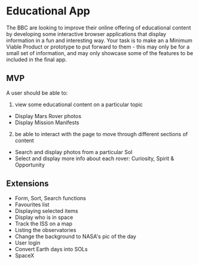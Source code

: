 # Educational App

The BBC are looking to improve their online offering of educational content by developing some interactive browser applications that display information in a fun and interesting way. Your task is to make an a Minimum Viable Product or prototype to put forward to them - this may only be for a small set of information, and may only showcase some of the features to be included in the final app.
 
## MVP

A user should be able to:
1) view some educational content on a particular topic
- Display Mars Rover photos
- Display Mission Manifests
 
2) be able to interact with the page to move through different sections of content
- Search and display photos from a particular Sol
- Select and display more info about each rover: Curiosity, Spirit & Opportunity
 
## Extensions

- Form, Sort, Search functions
- Favourites list
- Displaying selected items
- Display who is in space
- Track the ISS on a map
- Listing the observatories
- Change the background to NASA's pic of the day
- User login
- Convert Earth days into SOLs
- SpaceX
 
 
 

